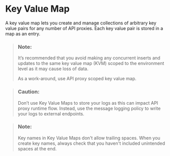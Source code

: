 <!-- loio3722a394e4364711b2b176f6f5b976ed -->

# Key Value Map

A key value map lets you create and manage collections of arbitrary key value pairs for any number of API proxies. Each key value pair is stored in a map as an entry.

> ### Note:  
> It’s recommended that you avoid making any concurrent inserts and updates to the same key value map \(KVM\) scoped to the environment level as it may cause loss of data.
> 
> As a work-around, use API proxy scoped key value map.

> ### Caution:  
> Don’t use Key Value Maps to store your logs as this can impact API proxy runtime flow. Instead, use the message logging policy to write your logs to external endpoints.

> ### Note:  
> Key names in Key Value Maps don't allow trailing spaces. When you create key names, always check that you haven't included unintended spaces at the end.

